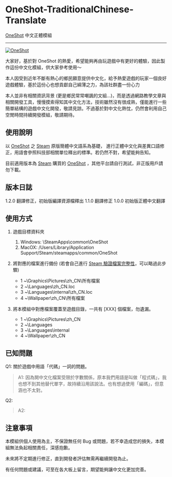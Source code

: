 # OneShot-TraditionalChinese-Translate

[OneShot](https://store.steampowered.com/app/420530/OneShot/) 中文正體模組

--------


[![OneShot](https://vignette.wikia.nocookie.net/oneshotzn/images/5/5c/OneShot.png/revision/latest?cb=20190213073623&path-prefix=zh)](https://www.google.com/url?sa=i&url=https%3A%2F%2Foneshot.fandom.com%2Fzh%2Fwiki%2FOneShot&psig=AOvVaw2ZFNmwbKHZML1snZEmNvEI&ust=1594812319386000&source=images&cd=vfe&ved=0CAIQjRxqFwoTCIC91YDRzOoCFQAAAAAdAAAAABAc)

大家好，基於對 OneShot 的熱愛，希望能夠再由玩遊戲中有更好的體驗，因此製作這份中文化模組，供大家參考使用～

本人因受到近年不斷有熱心的鄉民願意提供中文化，給予熱愛遊戲的玩家一個良好遊戲體驗，基於這份心也想貢獻自己綿薄之力，為該社群盡一份心力

本人並非有相關資訊背景 (更是鄉民常常嘲諷的文組...)，而是透過網路教學文章與相關開發工具，慢慢摸索得知其中文化方法，技術雖然沒有很成熟，僅能進行一些簡單結構的遊戲中文化開發，敬請見諒。不過基於對中文化熱忱，仍然會利用自己空閒時間持續開發模組，敬請期待。

## 使用說明



以 [OneShot](https://store.steampowered.com/app/420530/OneShot/) 之 [Steam](https://store.steampowered.com/) 原版簡體中文語系為基礎， 進行正體中文化與差異口語修正，用語會參照科技部相關單位釋出的標準。若仍然不對，希望能夠告知。

目前適用版本為 [Steam](https://store.steampowered.com/) 購買的 [OneShot](https://store.steampowered.com/app/420530/OneShot/) ，其他平台請自行測試，非正版用戶請勿下載。

## 版本日誌

1.2.0 翻譯修正，初始版編譯資源檔釋出
1.1.0 翻譯修正
1.0.0 初始版正體中文翻譯

## 使用方式

1. 遊戲目標資料夾
   1. Windows: \SteamApps\common\OneShot
   2. MacOX: /Users/Library/Application Support/Steam/steamapps/common/OneShot

2. 將對應的檔案進行備份 (若會自己進行 [Steam 驗證檔案完整性](https://support.steampowered.com/kb_article.php?p_faqid=282&l=traditional%20chinese)，可以略過此步驟)

    - 1 ~\Graphics\Pictures\zh_CN\所有檔案
    - 2 ~\Languages\zh_CN.loc
    - 3 ~\Languages\internal\zh_CN.loc
    - 4 ~\Wallpaper\zh_CN\所有檔案

3. 將本模組中對應檔案覆蓋至遊戲目錄，一共有 [XXX] 個檔案，勿遺漏。

    - 1 ~\Graphics\Pictures\zh_CN
    - 2 ~\Languages
    - 3 ~\Languages\internal
    - 4 ~\Wallpaper\zh_CN

## 已知問題

Q1: 關於遊戲中用語「代碼」一詞的問題。
> A1: 因為開中文化檔案受限於字數關係，原本我們用語是叫做「程式碼」，我也想不到其他替代單字，故持續沿用該說法。也有想過使用「編碼」，但意涵也不太對。

Q2:
> A2:

## 注意事項

本模組供個人使用為主，不保證無任何 Bug 或問題，若不幸造成您的損失，本模組無法負起相關責任，深感抱歉。

未來將不定期進行修正，直到開發者評估無需再繼續開發為止。

有任何問題或建議，可至在各大板上留言，期望能夠讓中文化更加完善。
